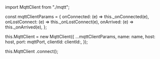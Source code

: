 import MqttClient from "./mqtt";

const mqttClientParams = {
            onConnected: (e) => this._onConnected(e),
            onLostConnect: (e) => this._onLostConnect(e),
            onArrived: (e) => this._onArrived(e),
        };

this.MqttClient = new MqttClient({
                ...mqttClientParams,
                name: name,
                host: host,
                port: mqttPort,
                clientId: clientId:,
            });

this.MqttClient .connect();